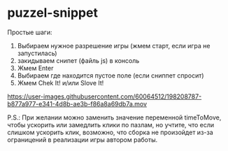 # puzzel-snippet

Простые шаги:
1. Выбираем нужное разрешение игры (жмем старт, если игра не запустилась)
2. закидываем снипет (файль js) в консоль
3. Жмем Enter
4. Выбираем где находится пустое поле (если сниппет спросит)
5. Жмем Chek It! и/или Slove It!

https://user-images.githubusercontent.com/60064512/198208787-b877a977-e341-4d8b-ae3b-f86a8a69db7a.mov

P.S.: При желании можно заменить значение переменной timeToMove, чтобы ускорить или замедлить клики по пазлам, но учтите, что если слишком ускорить клик, возможно, что сборка не произойдет из-за ограницений в реализации игры автором работы.
